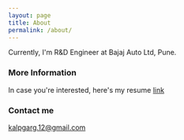 ```yaml
---
layout: page
title: About
permalink: /about/
---
```

Currently, I'm R&D Engineer at Bajaj Auto Ltd, Pune.

### More Information

In case you're interested, here's my resume [link](/files/resume.pdf)

### Contact me

[kalpgarg.12@gmail.com](mailto:kalpgarg.12@gmail.com)